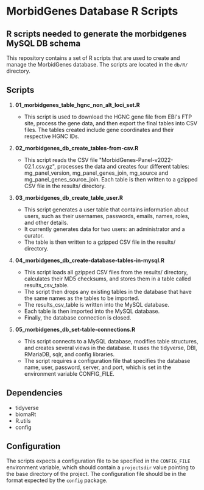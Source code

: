 # MorbidGenes Database R Scripts
## R scripts needed to generate the morbidgenes MySQL DB schema

This repository contains a set of R scripts that are used to create and manage the MorbidGenes database. The scripts are located in the `db/R/` directory.

## Scripts

1. **01_morbidgenes_table_hgnc_non_alt_loci_set.R**
   - This script is used to download the HGNC gene file from EBI's FTP site, process the gene data, and then export the final tables into CSV files. The tables created include gene coordinates and their respective HGNC IDs.

2. **02_morbidgenes_db_create_tables-from-csv.R**
   - This script reads the CSV file "MorbidGenes-Panel-v2022-02.1.csv.gz", processes the data and creates four different tables: mg_panel_version, mg_panel_genes_join, mg_source and mg_panel_genes_source_join.
Each table is then written to a gzipped CSV file in the results/ directory.

3. **03_morbidgenes_db_create_table_user.R**
   - This script generates a user table that contains information about users, such as their usernames, passwords, emails, names, roles, and other details.
   - It currently generates data for two users: an administrator and a curator.
   - The table is then written to a gzipped CSV file in the results/ directory.

4. **04_morbidgenes_db_create-database-tables-in-mysql.R**
   - This script loads all gzipped CSV files from the results/ directory, calculates their MD5 checksums, and stores them in a table called results_csv_table.
   - The script then drops any existing tables in the database that have the same names as the tables to be imported.
   - The results_csv_table is written into the MySQL database.
   - Each table is then imported into the MySQL database.
   - Finally, the database connection is closed.

5. **05_morbidgenes_db_set-table-connections.R**
   - This script connects to a MySQL database, modifies table structures, and creates several views in the database. It uses the tidyverse, DBI, RMariaDB, sqlr, and config libraries.
   - The script requires a configuration file that specifies the database name, user, password, server, and port, which is set in the environment variable CONFIG_FILE.

## Dependencies

- tidyverse
- biomaRt
- R.utils
- config

## Configuration

The scripts expects a configuration file to be specified in the `CONFIG_FILE` environment variable, which should contain a `projectsdir` value pointing to the base directory of the project. The configuration file should be in the format expected by the `config` package.